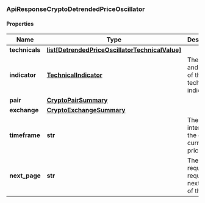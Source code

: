 ### ApiResponseCryptoDetrendedPriceOscillator

#### Properties
Name | Type | Description | Notes
------------ | ------------- | ------------- | -------------
**technicals** | [**list[DetrendedPriceOscillatorTechnicalValue]**](DetrendedPriceOscillatorTechnicalValue.md) |  | [optional] 
**indicator** | [**TechnicalIndicator**](TechnicalIndicator.md) | The name and symbol of the technical indicator | [optional] 
**pair** | [**CryptoPairSummary**](CryptoPairSummary.md) |  | [optional] 
**exchange** | [**CryptoExchangeSummary**](CryptoExchangeSummary.md) |  | [optional] 
**timeframe** | **str** | The time interval for the crypto currency prices | [optional] 
**next_page** | **str** | The token required to request the next page of the data | [optional] 



